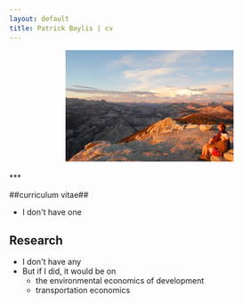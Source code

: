 ```yaml
---
layout: default
title: Patrick Baylis | cv
---
```


<center>
<img src="images/cloudsrest.jpg" alt="Cloud's Rest Summit" width="60%" height="60%" class="shadow" />
</center>
<br>
***
<br>

##curriculum vitae##
- I don't have one

## Research
- I don't have any
- But if I did, it would be on 
	- the environmental economics of development
	- transportation economics
